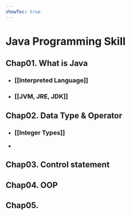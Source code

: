 ```yaml
---
showToc: true
---
```


# Java Programming Skill

## Chap01. What is Java

- ### [[Interpreted Language]]
	
- ### [[JVM, JRE, JDK]]

## Chap02. Data Type & Operator

- ### [[Integer Types]]
	
- 

## Chap03. Control statement

## Chap04. OOP

## Chap05. 